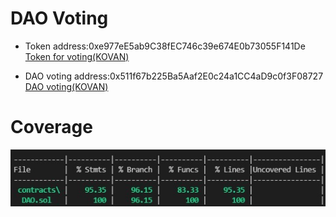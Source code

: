 # DAO Voting

 - Token address:0xe977eE5ab9C38fEC746c39e674E0b73055F141De
[Token for voting(KOVAN)](https://kovan.etherscan.io/address/0xe977eE5ab9C38fEC746c39e674E0b73055F141De)

 - DAO voting address:0x511f67b225Ba5Aaf2E0c24a1CC4aD9c0f3F08727
[DAO voting(KOVAN)](https://kovan.etherscan.io/address/0x511f67b225Ba5Aaf2E0c24a1CC4aD9c0f3F08727)

# Coverage

![alt text](coverage1.jpg)
